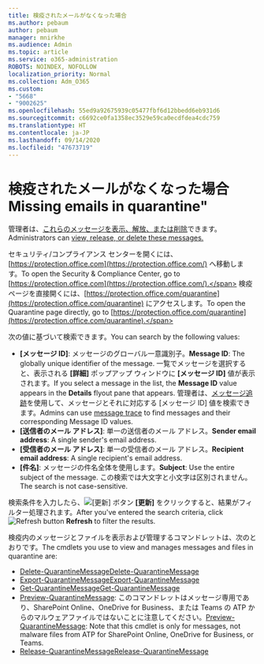 ```yaml
---
title: 検疫されたメールがなくなった場合
ms.author: pebaum
author: pebaum
manager: mnirkhe
ms.audience: Admin
ms.topic: article
ms.service: o365-administration
ROBOTS: NOINDEX, NOFOLLOW
localization_priority: Normal
ms.collection: Adm_O365
ms.custom:
- "5668"
- "9002625"
ms.openlocfilehash: 55ed9a92675939c05477fbf6d12bbedd6eb931d6
ms.sourcegitcommit: c6692ce0fa1358ec3529e59ca0ecdfdea4cdc759
ms.translationtype: HT
ms.contentlocale: ja-JP
ms.lasthandoff: 09/14/2020
ms.locfileid: "47673719"
---
```

# <a name="missing-emails-in-quarantine"></a><span data-ttu-id="d8aaf-102">検疫されたメールがなくなった場合</span><span class="sxs-lookup"><span data-stu-id="d8aaf-102">Missing emails in quarantine"</span></span>

<span data-ttu-id="d8aaf-103">管理者は、[これらのメッセージを表示、解放、または削除](https://docs.microsoft.com/microsoft-365/security/office-365-security/manage-quarantined-messages-and-files?view=o365-worldwide)できます。</span><span class="sxs-lookup"><span data-stu-id="d8aaf-103">Administrators can [view, release, or delete these messages.](https://docs.microsoft.com/microsoft-365/security/office-365-security/manage-quarantined-messages-and-files?view=o365-worldwide)</span></span>

<span data-ttu-id="d8aaf-104">セキュリティ/コンプライアンス センターを開くには、[https://protection.office.com](https://protection.office.com/) へ移動します。</span><span class="sxs-lookup"><span data-stu-id="d8aaf-104">To open the Security & Compliance Center, go to [https://protection.office.com](https://protection.office.com/).</span></span> <span data-ttu-id="d8aaf-105">検疫ページを直接開くには、[https://protection.office.com/quarantine](https://protection.office.com/quarantine) にアクセスします。</span><span class="sxs-lookup"><span data-stu-id="d8aaf-105">To open the Quarantine page directly, go to [https://protection.office.com/quarantine](https://protection.office.com/quarantine).</span></span>  

<span data-ttu-id="d8aaf-106">次の値に基づいて検索できます。</span><span class="sxs-lookup"><span data-stu-id="d8aaf-106">You can search by the following values:</span></span>  

- <span data-ttu-id="d8aaf-107">**[メッセージ ID]**: メッセージのグローバル一意識別子。</span><span class="sxs-lookup"><span data-stu-id="d8aaf-107">**Message ID**: The globally unique identifier of the message.</span></span> <span data-ttu-id="d8aaf-108">一覧でメッセージを選択すると、表示される **[詳細]** ポップアップ ウィンドウに **[メッセージ ID]** 値が表示されます。</span><span class="sxs-lookup"><span data-stu-id="d8aaf-108">If you select a message in the list, the  **Message ID**  value appears in the  **Details**  flyout pane that appears.</span></span> <span data-ttu-id="d8aaf-109">管理者は、[メッセージ追跡](https://docs.microsoft.com/microsoft-365/security/office-365-security/message-trace-scc?view=o365-worldwide)を使用して、メッセージとそれに対応する [メッセージ ID] 値を検索できます。</span><span class="sxs-lookup"><span data-stu-id="d8aaf-109">Admins can use [message trace](https://docs.microsoft.com/microsoft-365/security/office-365-security/message-trace-scc?view=o365-worldwide) to find messages and their corresponding Message ID values.</span></span>
- <span data-ttu-id="d8aaf-110">**[送信者のメール アドレス]**: 単一の送信者のメール アドレス。</span><span class="sxs-lookup"><span data-stu-id="d8aaf-110">**Sender email address**: A single sender's email address.</span></span>
- <span data-ttu-id="d8aaf-111">**[受信者のメール アドレス]**: 単一の受信者のメール アドレス。</span><span class="sxs-lookup"><span data-stu-id="d8aaf-111">**Recipient email address**: A single recipient's email address.</span></span>
- <span data-ttu-id="d8aaf-112">**[件名]**: メッセージの件名全体を使用します。</span><span class="sxs-lookup"><span data-stu-id="d8aaf-112">**Subject**: Use the entire subject of the message.</span></span> <span data-ttu-id="d8aaf-113">この検索では大文字と小文字は区別されません。</span><span class="sxs-lookup"><span data-stu-id="d8aaf-113">The search is not case-sensitive.</span></span>

<span data-ttu-id="d8aaf-114">検索条件を入力したら、![[更新] ボタン](https://docs.microsoft.com/microsoft-365/media/scc-quarantine-refresh.png?view=o365-worldwide) **[更新]** をクリックすると、結果がフィルター処理されます。</span><span class="sxs-lookup"><span data-stu-id="d8aaf-114">After you've entered the search criteria, click  ![Refresh button](https://docs.microsoft.com/microsoft-365/media/scc-quarantine-refresh.png?view=o365-worldwide)  **Refresh**  to filter the results.</span></span>

<span data-ttu-id="d8aaf-115">検疫内のメッセージとファイルを表示および管理するコマンドレットは、次のとおりです。</span><span class="sxs-lookup"><span data-stu-id="d8aaf-115">The cmdlets you use to view and manages messages and files in quarantine are:</span></span>
- [<span data-ttu-id="d8aaf-116">Delete-QuarantineMessage</span><span class="sxs-lookup"><span data-stu-id="d8aaf-116">Delete-QuarantineMessage</span></span>](https://docs.microsoft.com/powershell/module/exchange/delete-quarantinemessage)
- [<span data-ttu-id="d8aaf-117">Export-QuarantineMessage</span><span class="sxs-lookup"><span data-stu-id="d8aaf-117">Export-QuarantineMessage</span></span>](https://docs.microsoft.com/powershell/module/exchange/export-quarantinemessage)
- [<span data-ttu-id="d8aaf-118">Get-QuarantineMessage</span><span class="sxs-lookup"><span data-stu-id="d8aaf-118">Get-QuarantineMessage</span></span>](https://docs.microsoft.com/powershell/module/exchange/get-quarantinemessage)
- <span data-ttu-id="d8aaf-119">[Preview-QuarantineMessage](https://docs.microsoft.com/powershell/module/exchange/preview-quarantinemessage): このコマンドレットはメッセージ専用であり、SharePoint Online、OneDrive for Business、または Teams の ATP からのマルウェアファイルではないことに注意してください。</span><span class="sxs-lookup"><span data-stu-id="d8aaf-119">[Preview-QuarantineMessage](https://docs.microsoft.com/powershell/module/exchange/preview-quarantinemessage): Note that this cmdlet is only for messages, not malware files from ATP for SharePoint Online, OneDrive for Business, or Teams.</span></span>
- [<span data-ttu-id="d8aaf-120">Release-QuarantineMessage</span><span class="sxs-lookup"><span data-stu-id="d8aaf-120">Release-QuarantineMessage</span></span>](https://docs.microsoft.com/powershell/module/exchange/release-quarantinemessage)